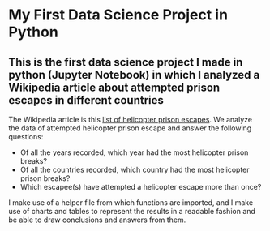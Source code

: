 # My First Data Science Project in Python
## This is the first data science project I made in python (Jupyter Notebook) in which I analyzed a Wikipedia article about attempted prison escapes in different countries

The Wikipedia article is this <a target="_blank" href="https://en.wikipedia.org/wiki/List_of_helicopter_prison_escapes">list of helicopter prison escapes</a>.
We analyze the data of attempted helicopter prison escape and answer the following questions:
 - Of all the years recorded, which year had the most helicopter prison breaks?
 - Of all the countries recorded, which country had the most helicopter prison breaks?
 - Which escapee(s) have attempted a helicopter escape more than once?
 
I make use of a helper file from which functions are imported, and I make use of charts and tables to represent the results in a readable fashion and be able to draw conclusions and answers from them.
